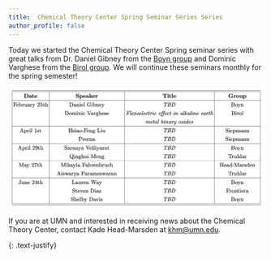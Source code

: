 ```yaml
---
title:  Chemical Theory Center Spring Seminar Series Series
author_profile: false
---
```

 
Today we started the Chemical Theory Center Spring seminar series with great talks from Dr. Daniel Gibney from the [Boyn group](https://boyn.chem.umn.edu/) and Dominic Varghese from the [Birol group](https://birol.cems.umn.edu/). We will continue these seminars monthly for the spring semester!

 <img src="/assets/images/CTC_spring_seminar_series_2025.jpeg" alt="">
 
If you are at UMN and interested in receiving news about the Chemical Theory Center, contact Kade Head-Marsden at  <a href = "mailto: khm@umn.edu">khm@umn.edu</a>. 

{: .text-justify}
